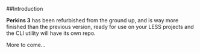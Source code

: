 ##Introduction

**Perkins 3** has been refurbished from the ground up, and is way more finished than the previous version, ready for use on your LESS projects and the CLI utility will have its own repo.

More to come...